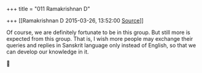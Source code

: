 +++
title = "011 Ramakrishnan D"

+++
[[Ramakrishnan D	2015-03-26, 13:52:00 [Source](https://groups.google.com/g/samskrita/c/SwGPe-hi0eE)]]



Of course, we are definitely fortunate to be in this group.  But still more is expected from this group.  That is, I wish more people may exchange their queries and replies in Sanskrit language only instead of English, so that we can develop our knowledge in it.



